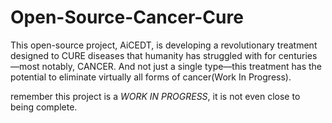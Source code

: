 # Open-Source-Cancer-Cure
This open-source project, AiCEDT, is developing a revolutionary treatment designed to CURE diseases that humanity has struggled with for centuries—most notably, CANCER. And not just a single type—this treatment has the potential to eliminate virtually all forms of cancer(Work In Progress).

remember this project is a *WORK IN PROGRESS*, it is not even close to being complete.
